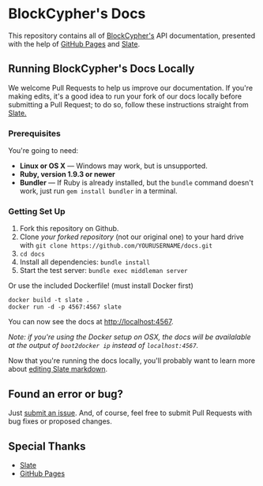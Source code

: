 BlockCypher's Docs
========

This repository contains all of [BlockCypher's](http://www.blockcypher.com) API documentation, presented with the help of [GitHub Pages](https://pages.github.com/) and [Slate](https://github.com/tripit/slate).

Running BlockCypher's Docs Locally
------------------------------

We welcome Pull Requests to help us improve our documentation. If you're making edits, it's a good idea to run your fork of our docs locally before submitting a Pull Request; to do so, follow these instructions straight from [Slate.](https://github.com/tripit/slate)

### Prerequisites

You're going to need:

 - **Linux or OS X** — Windows may work, but is unsupported.
 - **Ruby, version 1.9.3 or newer**
 - **Bundler** — If Ruby is already installed, but the `bundle` command doesn't work, just run `gem install bundler` in a terminal.

### Getting Set Up

 1. Fork this repository on Github.
 2. Clone *your forked repository* (not our original one) to your hard drive with `git clone https://github.com/YOURUSERNAME/docs.git`
 3. `cd docs`
 4. Install all dependencies: `bundle install`
 5. Start the test server: `bundle exec middleman server`

Or use the included Dockerfile! (must install Docker first)

```shell
docker build -t slate .
docker run -d -p 4567:4567 slate
```

You can now see the docs at <http://localhost:4567>. 

*Note: if you're using the Docker setup on OSX, the docs will be
availalable at the output of `boot2docker ip` instead of `localhost:4567`.*

Now that you're running the docs locally, you'll probably want to learn more about [editing Slate markdown](https://github.com/tripit/slate/wiki/Markdown-Syntax).

Found an error or bug?
--------------------

Just [submit an issue](https://github.com/blockcypher/docs/issues). And, of course, feel free to submit Pull Requests with bug fixes or proposed changes.

Special Thanks
--------------------
- [Slate](https://github.com/tripit/slate)
- [GitHub Pages](https://pages.github.com/)
